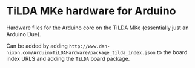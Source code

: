 TiLDA MKe hardware for Arduino
==============================

Hardware files for the Arduino core on the TiLDA MKe (essentially just an Arduino Due).

Can be added by adding `http://www.dan-nixon.com/ArduinoTiLDAHardware/package_tilda_index.json`
to the board index URLS and adding the `TiLDA` board package.
